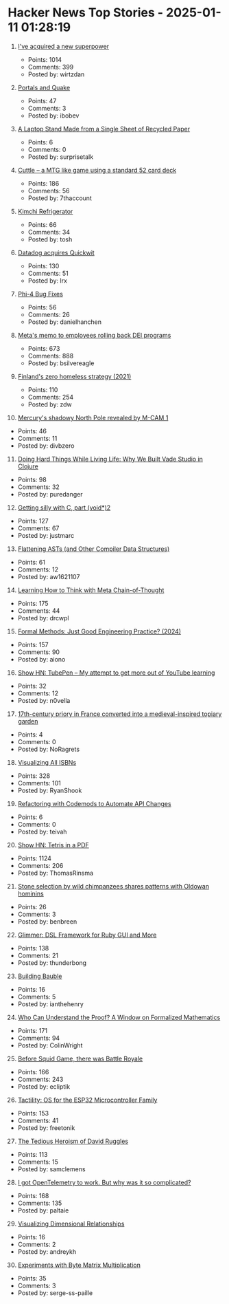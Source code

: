 # Hacker News Top Stories - 2025-01-11 01:28:19

1. [I've acquired a new superpower](https://danielwirtz.com/blog/spot-the-difference-superpower)
   - Points: 1014
   - Comments: 399
   - Posted by: wirtzdan

2. [Portals and Quake](https://30fps.net/pages/pvs-portals-and-quake/)
   - Points: 47
   - Comments: 3
   - Posted by: ibobev

3. [A Laptop Stand Made from a Single Sheet of Recycled Paper](https://www.core77.com/posts/134948/A-Laptop-Stand-Made-from-a-Single-Sheet-of-Recycled-Paper)
   - Points: 6
   - Comments: 0
   - Posted by: surprisetalk

4. [Cuttle – a MTG like game using a standard 52 card deck](https://www.pagat.com/combat/cuttle.html)
   - Points: 186
   - Comments: 56
   - Posted by: 7thaccount

5. [Kimchi Refrigerator](https://en.wikipedia.org/wiki/Kimchi_refrigerator)
   - Points: 66
   - Comments: 34
   - Posted by: tosh

6. [Datadog acquires Quickwit](https://quickwit.io/blog/quickwit-joins-datadog)
   - Points: 130
   - Comments: 51
   - Posted by: lrx

7. [Phi-4 Bug Fixes](https://unsloth.ai/blog/phi4)
   - Points: 56
   - Comments: 26
   - Posted by: danielhanchen

8. [Meta's memo to employees rolling back DEI programs](https://www.axios.com/2025/01/10/meta-dei-memo-employees-programs)
   - Points: 673
   - Comments: 888
   - Posted by: bsilvereagle

9. [Finland's zero homeless strategy (2021)](https://oecdecoscope.blog/2021/12/13/finlands-zero-homeless-strategy-lessons-from-a-success-story/)
   - Points: 110
   - Comments: 254
   - Posted by: zdw

10. [Mercury's shadowy North Pole revealed by M-CAM 1](https://www.esa.int/ESA_Multimedia/Images/2025/01/Mercury_s_shadowy_north_pole_revealed_by_M-CAM_1)
   - Points: 46
   - Comments: 11
   - Posted by: divbzero

11. [Doing Hard Things While Living Life: Why We Built Vade Studio in Clojure](https://bytes.vadelabs.com/doing-hard-things-while-living-life-why-we-built-vade-studio-in-clojure/)
   - Points: 98
   - Comments: 32
   - Posted by: puredanger

12. [Getting silly with C, part (void*)2](https://lcamtuf.substack.com/p/getting-silly-with-c-part-void2)
   - Points: 127
   - Comments: 67
   - Posted by: justmarc

13. [Flattening ASTs (and Other Compiler Data Structures)](https://www.cs.cornell.edu/~asampson/blog/flattening.html)
   - Points: 61
   - Comments: 12
   - Posted by: aw1621107

14. [Learning How to Think with Meta Chain-of-Thought](https://arxiv.org/abs/2501.04682)
   - Points: 175
   - Comments: 44
   - Posted by: drcwpl

15. [Formal Methods: Just Good Engineering Practice? (2024)](https://brooker.co.za/blog/2024/04/17/formal)
   - Points: 157
   - Comments: 90
   - Posted by: aiono

16. [Show HN: TubePen – My attempt to get more out of YouTube learning](https://www.tubepen.com/)
   - Points: 32
   - Comments: 12
   - Posted by: n0vella

17. [17th-century priory in France converted into a medieval-inspired topiary garden](https://www.houseandgarden.co.uk/gallery/prieure-de-vauboin-garden)
   - Points: 4
   - Comments: 0
   - Posted by: NoRagrets

18. [Visualizing All ISBNs](https://annas-archive.org/blog/all-isbns.html)
   - Points: 328
   - Comments: 101
   - Posted by: RyanShook

19. [Refactoring with Codemods to Automate API Changes](https://martinfowler.com/articles/codemods-api-refactoring.html)
   - Points: 6
   - Comments: 0
   - Posted by: teivah

20. [Show HN: Tetris in a PDF](https://th0mas.nl/downloads/pdftris.pdf)
   - Points: 1124
   - Comments: 206
   - Posted by: ThomasRinsma

21. [Stone selection by wild chimpanzees shares patterns with Oldowan hominins](https://www.sciencedirect.com/science/article/pii/S0047248424001337)
   - Points: 26
   - Comments: 3
   - Posted by: benbreen

22. [Glimmer: DSL Framework for Ruby GUI and More](https://github.com/AndyObtiva/glimmer)
   - Points: 138
   - Comments: 21
   - Posted by: thunderbong

23. [Building Bauble](https://ianthehenry.com/posts/bauble/building-bauble/)
   - Points: 16
   - Comments: 5
   - Posted by: ianthehenry

24. [Who Can Understand the Proof? A Window on Formalized Mathematics](https://writings.stephenwolfram.com/2025/01/who-can-understand-the-proof-a-window-on-formalized-mathematics/)
   - Points: 171
   - Comments: 94
   - Posted by: ColinWright

25. [Before Squid Game, there was Battle Royale](https://www.tokyoweekender.com/entertainment/movies-tv/before-squid-game-there-was-battle-royale/)
   - Points: 166
   - Comments: 243
   - Posted by: ecliptik

26. [Tactility: OS for the ESP32 Microcontroller Family](https://tactility.one/#/)
   - Points: 153
   - Comments: 41
   - Posted by: freetonik

27. [The Tedious Heroism of David Ruggles](https://commonplace.online/article/the-tedious-heroism-of-david-ruggles/)
   - Points: 113
   - Comments: 15
   - Posted by: samclemens

28. [I got OpenTelemetry to work. But why was it so complicated?](https://iconsolutions.com/blog/i-got-opentelemetry-to-work-but-why-was-it-so-complicated/)
   - Points: 168
   - Comments: 135
   - Posted by: paltaie

29. [Visualizing Dimensional Relationships](https://qlikdork.com/2024/12/visualizing-dimensional-relationships/)
   - Points: 16
   - Comments: 2
   - Posted by: andreykh

30. [Experiments with Byte Matrix Multiplication](https://github.com/serge-sans-paille/i8mm)
   - Points: 35
   - Comments: 3
   - Posted by: serge-ss-paille

